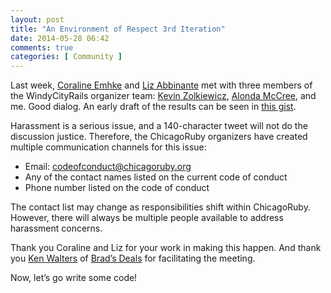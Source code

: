```yaml
---
layout: post
title: "An Environment of Respect 3rd Iteration"
date: 2014-05-28 06:42
comments: true
categories: [ Community ]
---
```

Last week, [Coraline Emhke](https://twitter.com/bantik) and [Liz Abbinante](https://twitter.com/feministy) met with three members of the WindyCityRails organizer team: [Kevin Zolkiewicz](https://twitter.com/zolk), [Alonda McCree](https://twitter.com/themccreefiles), and me. Good dialog. An early draft of the results can be seen in [this gist](https://gist.github.com/zolk/5cc69240250d43a25522).
<!--more-->
Harassment is a serious issue, and a 140-character tweet will not do the discussion justice. Therefore, the ChicagoRuby organizers have created multiple communication channels for this issue:


* Email: codeofconduct@chicagoruby.org
* Any of the contact names listed on the current code of conduct
* Phone number listed on the code of conduct

The contact list may change as responsibilities shift within ChicagoRuby. However, there will always be multiple people available to address harassment concerns.

Thank you Coraline and Liz for your work in making this happen. And thank you [Ken Walters](https://twitter.com/lostghost) of [Brad’s Deals](http://twitter.com/bradsdeals) for facilitating the meeting.

Now, let’s go write some code!

